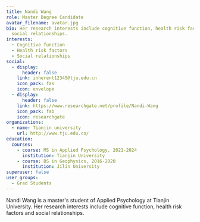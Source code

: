 ```yaml
---
title: Nandi Wang
role: Master Degree Candidate
avatar_filename: avatar.jpg
bio: Her research interests include cognitive function, health risk factors and
  social relationships.
interests:
  - Cognitive function
  - Health risk factors
  - Social relationships
social:
  - display:
      header: false
    link: inherent12345@tju.edu.cn
    icon_pack: fas
    icon: envelope
  - display:
      header: false
    link: https://www.researchgate.net/profile/Nandi-Wang
    icon_pack: fab
    icon: researchgate
organizations:
  - name: Tianjin university
    url: http://www.tju.edu.cn/
education:
  courses:
    - course: MS in Applied Psychology, 2021-2024
      institution: Tianjin University
    - course: BS in Geophysics, 2016-2020
      institution: Jilin University
superuser: false
user_groups:
  - Grad Students
---
```

Nandi Wang is a master's student of Applied Psychology at Tianjin University. Her research interests include cognitive function, health risk factors and social relationships.